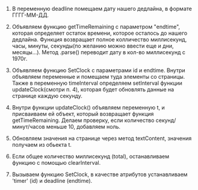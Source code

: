 1. В переменную deadline помещаем дату нашего дедлайна, в формате ГГГГ-ММ-ДД.

2. Объявляем функцию getTimeRemaining с параметром "endtime", которая определяет остаток времени, которое осталось до нашего дедлайна. Функция возвращает полное колличество миллисекунд, часы, минуты, секунды(по желанию можно ввести еще и дни, месяцы...).
Метод .parse() переводит дату в кол-во миллисекунд с 1970г.

3. Объявляем функцию SetClock с параметрами id и endtime.
Внутри объявляем переменные и помещаем туда элементы со страницы. Также в переменную timeInterval определяем setInterval функции updateClock(смотри п. 4), которая будет обновлять данные на странице каждую секунду.

4. Внутри функции updateClock() объявляем переменную t, и присваиваем ей объект, который возвращает функция getTimeRemaining. 
Делаем проверку, если количество секунд/минут/часов меньше 10, добавляем ноль.

5. Обновляем значения на странице через метод textContent, значения получаем из обьекта t.

6. Если общее количество миллисекунд (total), останавливаем функцию с помощью clearInterval.

7. Вызываем функцию SetClock, в качестве атрибутов устанавливаем 'timer' (id) и deadline (endtime).